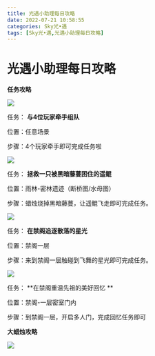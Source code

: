 ```yaml
---
title: 光遇小助理每日攻略
date: 2022-07-21 10:58:55
categories: Sky光•遇
tags: [Sky光•遇,光遇小助理每日攻略]
---
```

# 光遇小助理每日攻略
**任务攻略**

![](https://ok.166.net/reunionpub/ds/kol/20220721/002924-gtsy5es4fk.png)

任务： **与4位玩家牵手组队**

位置：任意场景

步骤：4个玩家牵手即可完成任务啦

![](https://ok.166.net/reunionpub/ds/kol/20220721/002949-6eyib0w147.png)

任务： **拯救一只被黑暗藤蔓困住的遥鲲**

位置：雨林-密林遗迹（断桥图/水母图）

步骤：蜡烛烧掉黑暗藤蔓，让遥鲲飞走即可完成任务。

![](https://ok.166.net/reunionpub/ds/kol/20220721/003006-fhe69td54m.png)

任务： **在禁阁追逐散落的星光**

位置：禁阁一层

步骤：来到禁阁一层触碰到飞舞的星光即可完成任务。

  

![](https://ok.166.net/reunionpub/ds/kol/20220721/003453-cy30d2bksh.png)

任务： **在禁阁重温先祖的美好回忆  **

位置：禁阁-一层密室门内

步骤：到禁阁一层，开启多人门，完成回忆任务即可

 **大蜡烛攻略**

![](https://ok.166.net/reunionpub/ds/kol/20220721/003059-6izvc479dh.png)

  

  

